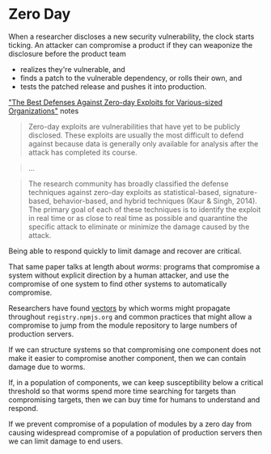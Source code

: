 # Zero Day

When a researcher discloses a new security vulnerability, the clock
starts ticking.  An attacker can compromise a product if they can
weaponize the disclosure before the product team

*  realizes they're vulnerable, and
*  finds a patch to the vulnerable dependency, or rolls their own, and
*  tests the patched release and pushes it into production.

["The Best Defenses Against Zero-day Exploits for Various-sized Organizations"][sans] notes

> Zero-day exploits are vulnerabilities that have yet to be publicly
> disclosed. These exploits are usually the most difficult to defend
> against because data is generally only available for analysis after
> the attack has completed its course.

> ...

> The research community has broadly classified the defense techniques
> against zero-day exploits as statistical-based, signature-based,
> behavior-based, and hybrid techniques (Kaur & Singh, 2014). The
> primary goal of each of these techniques is to identify the exploit in
> real time or as close to real time as possible and quarantine the
> specific attack to eliminate or minimize the damage caused by the
> attack.

Being able to respond quickly to limit damage and recover are
critical.

That same paper talks at length about *worms*: programs that
compromise a system without explicit direction by a human attacker,
and use the compromise of one system to find other systems to
automatically compromise.

Researchers have found [vectors][saccone] by which worms
might propagate throughout `registry.npmjs.org` and common practices
that might allow a compromise to jump from the module repository to
large numbers of production servers.

If we can structure systems so that compromising one component
does not make it easier to compromise another component, then
we can contain damage due to worms.

If, in a population of components, we can keep susceptibility below a
critical threshold so that worms spend more time searching for targets
than compromising targets, then we can buy time for humans to
understand and respond.

If we prevent compromise of a population of modules by a zero day
from causing widespread compromise of a population of production
servers then we can limit damage to end users.

[sans]: https://www.sans.org/reading-room/whitepapers/bestprac/defenses-zero-day-exploits-various-sized-organizations-35562
[saccone]: https://www.kb.cert.org/CERT_WEB/services/vul-notes.nsf/6eacfaeab94596f5852569290066a50b/018dbb99def6980185257f820013f175/$FILE/npmwormdisclosure.pdf
